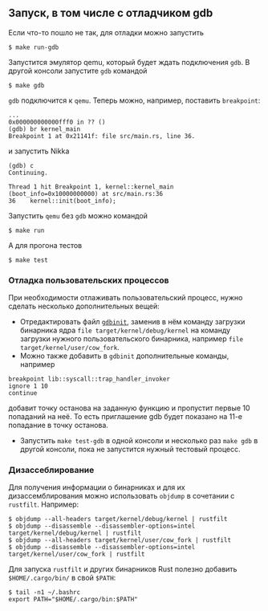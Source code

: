 ## Запуск, в том числе с отладчиком gdb

Если что-то пошло не так, для отладки можно запустить

```console
$ make run-gdb
```

Запустится эмулятор qemu, который будет ждать подключения `gdb`.
В другой консоли запустите `gdb` командой

```console
$ make gdb
```

`gdb` подключится к `qemu`.
Теперь можно, например, поставить `breakpoint`:

```console
...
0x000000000000fff0 in ?? ()
(gdb) br kernel_main
Breakpoint 1 at 0x21141f: file src/main.rs, line 36.
```

и запустить Nikka

```console
(gdb) c
Continuing.

Thread 1 hit Breakpoint 1, kernel::kernel_main (boot_info=0x10000000000) at src/main.rs:36
36    kernel::init(boot_info);
```

Запустить `qemu` без `gdb` можно командой

```console
$ make run
```

А для прогона тестов

```console
$ make test
```


### Отладка пользовательских процессов

При необходимости отлаживать пользовательский процесс,
нужно сделать несколько дополнительных вещей:

- Отредактировать файл [`gdbinit`](https://gitlab.com/sergey-v-galtsev/nikka-public/-/blob/master/gdbinit), заменив в нём команду загрузки бинарника ядра `file target/kernel/debug/kernel` на команду загрузки нужного пользовательского бинарника, например `file target/kernel/user/cow_fork`.
- Можно также добавить в `gdbinit` дополнительные команды, например
```gdb
breakpoint lib::syscall::trap_handler_invoker
ignore 1 10
continue
```
добавит точку останова на заданную функцию и пропустит первые 10 попаданий на неё. То есть приглашение gdb будет показано на 11-е попадание в точку останова.
- Запустить `make test-gdb` в одной консоли и несколько раз `make gdb` в другой консоли, пока не запустится нужный тестовый процесс.


### Дизассеблирование

Для получения информации о бинарниках и для их дизассемблирования можно использовать `objdump` в сочетании с `rustfilt`.
Например:
```console
$ objdump --all-headers target/kernel/debug/kernel | rustfilt
$ objdump --disassemble --disassembler-options=intel target/kernel/debug/kernel | rustfilt
$ objdump --all-headers target/kernel/user/cow_fork | rustfilt
$ objdump --disassemble --disassembler-options=intel target/kernel/user/cow_fork | rustfilt
```

Для запуска `rustfilt` и других бинарников Rust полезно добавить `$HOME/.cargo/bin/` в свой `$PATH`:
```console
$ tail -n1 ~/.bashrc
export PATH="$HOME/.cargo/bin:$PATH"
```
